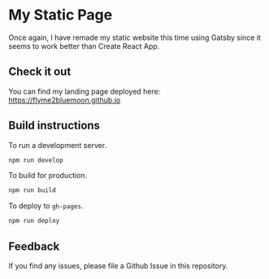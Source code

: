 # My Static Page

Once again, I have remade my static website this time using Gatsby since it seems to work better than Create React App.

## Check it out

You can find my landing page deployed here: https://flyme2bluemoon.github.io

## Build instructions

To run a development server.
```sh
npm run develop
```

To build for production.
```sh
npm run build
```

To deploy to `gh-pages`.
```sh
npm run deploy
```

## Feedback

If you find any issues, please file a Github Issue in this repository.
